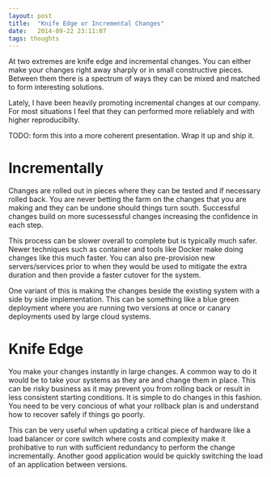 ```yaml
---
layout: post
title:  "Knife Edge or Incremental Changes"
date:   2014-09-22 23:11:07
tags: thoughts
---
```


At two extremes are knife edge and incremental changes. You can either make
your changes right away sharply or in small constructive pieces. Between them
there is a spectrum of ways they can be mixed and matched to form interesting
solutions.

Lately, I have been heavily promoting incremental changes at our company. For
most situations I feel that they can performed more reliablely and with higher
reproducibilty.

TODO: form this into a more coherent presentation. Wrap it up and ship it.

Incrementally
=======================================

Changes are rolled out in pieces where they can be tested and if necessary
rolled back. You are never betting the farm on the changes that you are making
and they can be undone should things turn south. Successful changes build on
more sucessessful changes increasing the confidence in each step.

This process can be slower overall to complete but is typically much safer.
Newer techniques such as container and tools like Docker make doing changes
like this much faster. You can also pre-provision new servers/services prior to
when they would be used to mitigate the extra duration and then provide a
faster cutover for the system.

One variant of this is making the changes beside the existing system with a
side by side implementation. This can be something like a blue green deployment
where you are running two versions at once or canary deployments used by large
cloud systems.

Knife Edge
=======================================

You make your changes instantly in large changes. A common way to do it would
be to take your systems as they are and change them in place. This can be risky
business as it may prevent you from rolling back or result in less consistent
starting conditions. It is simple to do changes in this fashion. You need to be
very concious of what your rollback plan is and understand how to recover
safely if things go poorly.

This can be very useful when updating a critical piece of hardware like a load
balancer or core switch where costs and complexity make it prohibative to run
with sufficient redundancy to perform the change incrementally. Another good
application would be quickly switching the load of an application between
versions.